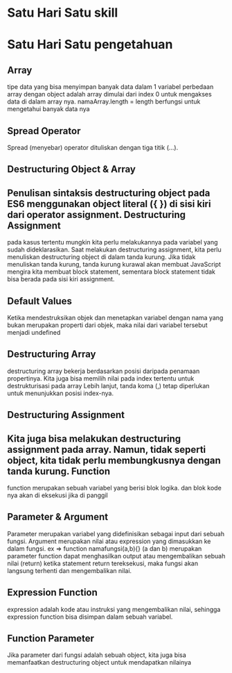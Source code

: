# Satu Hari Satu skill 
# Satu Hari Satu pengetahuan
Array
-----
tipe data yang bisa menyimpan banyak data dalam 1 variabel
perbedaan array dengan object adalah array dimulai dari index 0 untuk mengakses data di dalam array nya.
namaArray.length = length berfungsi untuk mengetahui banyak data nya  

Spread Operator
---------------
Spread (menyebar) operator  dituliskan dengan tiga titik (...).

Destructuring Object & Array
----------------------------
Penulisan sintaksis destructuring object pada ES6 menggunakan object literal ({ }) di sisi kiri dari operator assignment.
Destructuring Assignment
------------------------
pada kasus tertentu mungkin kita perlu melakukannya pada variabel yang sudah dideklarasikan.
Saat melakukan destructuring assignment, kita perlu menuliskan destructuring object di dalam tanda kurung. Jika tidak menuliskan tanda kurung, tanda kurung kurawal akan membuat JavaScript mengira kita membuat block statement, sementara block statement tidak bisa berada pada sisi kiri assignment.

Default Values
--------------
Ketika mendestruksikan objek dan menetapkan variabel dengan nama yang bukan merupakan properti dari objek, maka nilai dari variabel tersebut menjadi undefined

Destructuring Array
-------------------
destructuring array bekerja berdasarkan posisi daripada penamaan propertinya.
Kita juga bisa memilih nilai pada index tertentu untuk destrukturisasi pada array Lebih lanjut, tanda koma (,) tetap diperlukan untuk menunjukkan posisi index-nya.

Destructuring Assignment
------------------------
Kita juga bisa melakukan destructuring assignment pada array. Namun, tidak seperti object, kita tidak perlu membungkusnya dengan tanda kurung.
Function
--------
function merupakan sebuah variabel yang berisi blok logika. dan blok kode nya akan di eksekusi jika di panggil

Parameter & Argument
-------------------
Parameter merupakan variabel yang didefinisikan sebagai input dari sebuah fungsi.
Argument merupakan nilai atau expression yang dimasukkan ke dalam fungsi. 
ex => function namafungsi(a,b){} (a dan b) merupakan parameter
function dapat menghasilkan output atau mengembalikan sebuah nilai (return)
ketika statement return tereksekusi, maka fungsi akan langsung terhenti dan mengembalikan nilai.

Expression Function
-------------------
expression adalah kode atau instruksi yang mengembalikan nilai, sehingga expression function bisa disimpan dalam sebuah variabel.

Function Parameter
------------------
Jika parameter dari fungsi adalah sebuah object, kita juga bisa memanfaatkan destructuring object untuk mendapatkan nilainya